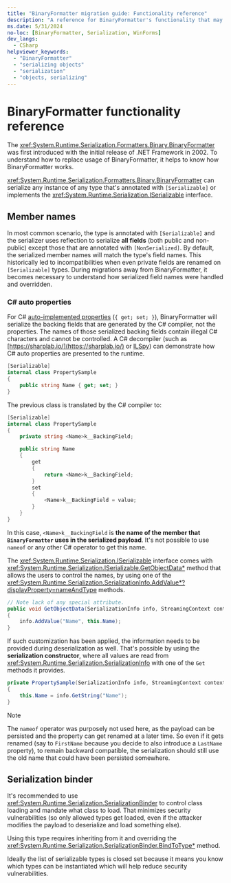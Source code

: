 ```yaml
---
title: "BinaryFormatter migration guide: Functionality reference"
description: "A reference for BinaryFormatter's functionality that may need to be considered during migrations."
ms.date: 5/31/2024
no-loc: [BinaryFormatter, Serialization, WinForms]
dev_langs:
  - CSharp
helpviewer_keywords:
  - "BinaryFormatter"
  - "serializing objects"
  - "serialization"
  - "objects, serializing"
---
```


# BinaryFormatter functionality reference

The <xref:System.Runtime.Serialization.Formatters.Binary.BinaryFormatter> was first introduced with the initial release of .NET Framework in 2002. To understand how to replace usage of BinaryFormatter, it helps to know how BinaryFormatter works.

<xref:System.Runtime.Serialization.Formatters.Binary.BinaryFormatter> can serialize any instance of any type that's annotated with `[Serializable]` or implements the <xref:System.Runtime.Serialization.ISerializable> interface.

## Member names

In most common scenario, the type is annotated with `[Serializable]` and the serializer uses reflection to serialize **all fields** (both public and non-public) except those that are annotated with `[NonSerialized]`. By default, the serialized member names will match the type's field names. This historically led to incompatibilities when even private fields are renamed on `[Serializable]` types. During migrations away from BinaryFormatter, it becomes necessary to understand how serialized field names were handled and overridden.

### C# auto properties

For C# [auto-implemented properties](/dotnet/csharp/programming-guide/classes-and-structs/auto-implemented-properties) (`{ get; set; }`), BinaryFormatter will serialize the backing fields that are generated by the C# compiler, not the properties. The names of those serialized backing fields contain illegal C# characters and cannot be controlled. A C# decompiler (such as [https://sharplab.io/](https://sharplab.io/) or [ILSpy](https://github.com/icsharpcode/ILSpy)) can demonstrate how C# auto properties are presented to the runtime.

```csharp
[Serializable]
internal class PropertySample
{
    public string Name { get; set; }
}
```

The previous class is translated by the C# compiler to:

```csharp
[Serializable]
internal class PropertySample
{
    private string <Name>k__BackingField;

    public string Name
    {
        get
        {
            return <Name>k__BackingField;
        }
        set
        {
            <Name>k__BackingField = value;
        }
    }
}
```

In this case, `<Name>k__BackingField` is **the name of the member that `BinaryFormatter` uses in the serialized payload**. It's not possible to use `nameof` or any other C# operator to get this name.

The <xref:System.Runtime.Serialization.ISerializable> interface comes with <xref:System.Runtime.Serialization.ISerializable.GetObjectData*> method that allows the users to control the names, by using one of the <xref:System.Runtime.Serialization.SerializationInfo.AddValue*?displayProperty=nameAndType> methods.

```csharp
// Note lack of any special attribute.
public void GetObjectData(SerializationInfo info, StreamingContext context)
{
    info.AddValue("Name", this.Name);
}
```

If such customization has been applied, the information needs to be provided during deserialization as well. That's possible by using the **serialization constructor**, where all values are read from <xref:System.Runtime.Serialization.SerializationInfo> with one of the `Get` methods it provides.

```csharp
private PropertySample(SerializationInfo info, StreamingContext context)
{
    this.Name = info.GetString("Name");
}
```

> [!NOTE]
> The `nameof` operator was purposely not used here, as the payload can be persisted and the property can get renamed at a later time. So even if it gets renamed (say to `FirstName` because you decide to also introduce a `LastName` property), to remain backward compatible, the serialization should still use the old name that could have been persisted somewhere.

## Serialization binder

It's recommended to use <xref:System.Runtime.Serialization.SerializationBinder> to control class loading and mandate what class to load. That minimizes security vulnerabilities (so only allowed types get loaded, even if the attacker modifies the payload to deserialize and load something else).

Using this type requires inheriting from it and overriding the <xref:System.Runtime.Serialization.SerializationBinder.BindToType*> method.

Ideally the list of serializable types is closed set because it means you know which types can be instantiated which will help reduce security vulnerabilities.
